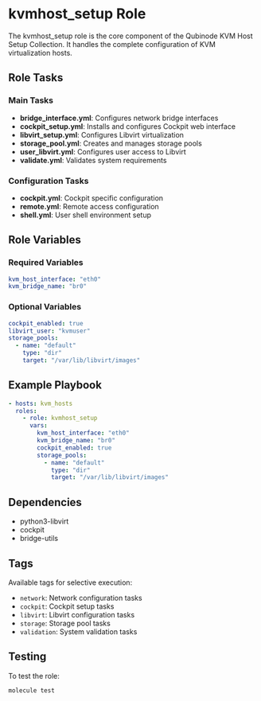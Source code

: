 # kvmhost_setup Role

The kvmhost_setup role is the core component of the Qubinode KVM Host Setup Collection. It handles the complete configuration of KVM virtualization hosts.

## Role Tasks

### Main Tasks
- **bridge_interface.yml**: Configures network bridge interfaces
- **cockpit_setup.yml**: Installs and configures Cockpit web interface
- **libvirt_setup.yml**: Configures Libvirt virtualization
- **storage_pool.yml**: Creates and manages storage pools
- **user_libvirt.yml**: Configures user access to Libvirt
- **validate.yml**: Validates system requirements

### Configuration Tasks
- **cockpit.yml**: Cockpit specific configuration
- **remote.yml**: Remote access configuration
- **shell.yml**: User shell environment setup

## Role Variables

### Required Variables
```yaml
kvm_host_interface: "eth0"
kvm_bridge_name: "br0"
```

### Optional Variables
```yaml
cockpit_enabled: true
libvirt_user: "kvmuser"
storage_pools:
  - name: "default"
    type: "dir"
    target: "/var/lib/libvirt/images"
```

## Example Playbook

```yaml
- hosts: kvm_hosts
  roles:
    - role: kvmhost_setup
      vars:
        kvm_host_interface: "eth0"
        kvm_bridge_name: "br0"
        cockpit_enabled: true
        storage_pools:
          - name: "default"
            type: "dir"
            target: "/var/lib/libvirt/images"
```

## Dependencies

- python3-libvirt
- cockpit
- bridge-utils

## Tags

Available tags for selective execution:
- `network`: Network configuration tasks
- `cockpit`: Cockpit setup tasks
- `libvirt`: Libvirt configuration tasks
- `storage`: Storage pool tasks
- `validation`: System validation tasks

## Testing

To test the role:
```bash
molecule test
